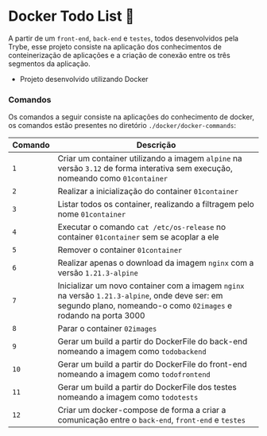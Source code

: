 # Docker Todo List 🐳

A partir de um `front-end`, `back-end` e `testes`, todos desenvolvidos pela Trybe, esse projeto consiste na aplicação dos conhecimentos de conteinerização de aplicações e a criação de conexão entre os três segmentos da aplicação.

* Projeto desenvolvido utilizando Docker

### Comandos
Os comandos a seguir consiste na aplicações do conhecimento de docker, os comandos estão presentes no diretório `./docker/docker-commands`:

| Comando | Descrição |
|---|---|
| `1` | Criar um container utilizando a imagem `alpine` na versão `3.12` de forma interativa sem execução, nomeando como `01container` |
| `2` | Realizar a inicialização do container `01container` |
| `3` | Listar todos os container, realizando a filtragem pelo nome `01container` |
| `4` | Executar o comando `cat /etc/os-release` no container `01container` sem se acoplar a ele |
| `5` | Remover o container `01container` |
| `6` | Realizar apenas o download da imagem `nginx` com a versão `1.21.3-alpine` |
| `7` | Inicializar um novo container com a imagem `nginx` na versão `1.21.3-alpine`, onde deve ser: em segundo plano, nomeando-o como `02images` e rodando na porta 3000 |
| `8` | Parar o container `02images` |
| `9` | Gerar um build a partir do DockerFile do back-end nomeando a imagem como `todobackend` |
| `10` | Gerar um build a partir do DockerFile do front-end nomeando a imagem como `todofrontend`  |
| `11` | Gerar um build a partir do DockerFile dos testes nomeando a imagem como `todotests` |
| `12` | Criar um docker-compose de forma a criar a comunicação entre o `back-end`, `front-end` e `testes` |
